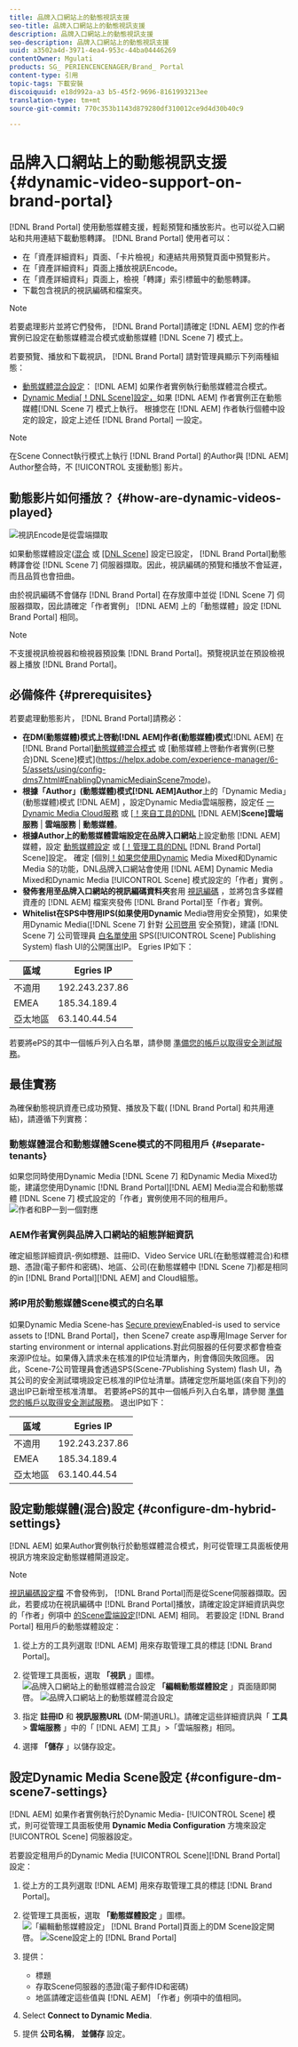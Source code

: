 ```yaml
---
title: 品牌入口網站上的動態視訊支援
seo-title: 品牌入口網站上的動態視訊支援
description: 品牌入口網站上的動態視訊支援
seo-description: 品牌入口網站上的動態視訊支援
uuid: a3502a4d-3971-4ea4-953c-44ba04446269
contentOwner: Mgulati
products: SG_ PERIENCENCENAGER/Brand_ Portal
content-type: 引用
topic-tags: 下載安裝
discoiquuid: e18d992a-a3 b5-45f2-9696-8161993213ee
translation-type: tm+mt
source-git-commit: 770c353b1143d879280df310012ce9d4d30b40c9

---
```



# 品牌入口網站上的動態視訊支援 {#dynamic-video-support-on-brand-portal}

[!DNL Brand Portal] 使用動態媒體支援，輕鬆預覽和播放影片。也可以從入口網站和共用連結下載動態轉譯。
[!DNL Brand Portal] 使用者可以：

* 在「資產詳細資料」頁面、「卡片檢視」和連結共用預覽頁面中預覽影片。
* 在「資產詳細資料」頁面上播放視訊Encode。
* 在「資產詳細資料」頁面上，檢視「轉譯」索引標籤中的動態轉譯。
* 下載包含視訊的視訊編碼和檔案夾。

>[!NOTE]
>
>若要處理影片並將它們發佈， [!DNL Brand Portal]請確定 [!DNL AEM] 您的作者實例已設定在動態媒體混合模式或動態媒體 [!DNL Scene 7] 模式上。

若要預覽、播放和下載視訊， [!DNL Brand Portal] 請對管理員顯示下列兩種組態：

* [動態媒體混合設定](#configure-dm-hybrid-settings)： [!DNL AEM] 如果作者實例執行動態媒體混合模式。
* [Dynamic Media[！DNL Scene]設定，](#configure-dm-scene7-settings)如果 [!DNL AEM] 作者實例正在動態媒體[!DNL Scene 7] 模式上執行。
根據您在 [!DNL AEM] 作者執行個體中設定的設定，設定上述任 [!DNL Brand Portal] 一設定。

>[!NOTE]
>
>在Scene Connect執行模式上執行 [!DNL Brand Portal] 的Author與 [!DNL AEM] Author整合時，不 [!UICONTROL 支援動態] 影片。

## 動態影片如何播放？ {#how-are-dynamic-videos-played}

![視訊Encode是從雲端擷取](assets/VideoEncodes.png)

如果動態媒體設定([混合](../using/dynamic-video-brand-portal.md#configure-dm-hybrid-settings) 或 [[DNL Scene]](../using/dynamic-video-brand-portal.md#configure-dm-scene7-settings) 設定已設定， [!DNL Brand Portal]動態轉譯會從 [!DNL Scene 7] 伺服器擷取。因此，視訊編碼的預覽和播放不會延遲，而且品質也會扭曲。

由於視訊編碼不會儲存 [!DNL Brand Portal] 在存放庫中並從 [!DNL Scene 7] 伺服器擷取，因此請確定「作者實例」 [!DNL AEM] 上的「動態媒體」設定 [!DNL Brand Portal] 相同。

>[!NOTE]
>
>不支援視訊檢視器和檢視器預設集 [!DNL Brand Portal]。預覽視訊並在預設檢視器上播放 [!DNL Brand Portal]。

## 必備條件 {#prerequisites}

若要處理動態影片， [!DNL Brand Portal]請務必：

* **在DM(動態媒體)模式上啓動[!DNL AEM]作者(動態媒體)模式**[!DNL AEM] 在 [!DNL Brand Portal][動態媒體混合模式](https://helpx.adobe.com/experience-manager/6-5/assets/using/config-dynamic.html#EnablingDynamicMedia) 或 [動態媒體上啓動作者實例(已整合)DNL Scene]模式](https://helpx.adobe.com/experience-manager/6-5/assets/using/config-dms7.html#EnablingDynamicMediainScene7mode)。
* **根據「Author」(動態媒體)模式[!DNL AEM]Author**&#x200B;上的「Dynamic Media」(動態媒體)模式 [!DNL AEM] ，設定Dynamic
Media雲端服務，設定任 [一Dynamic Media Cloud服務](https://helpx.adobe.com/experience-manager/6-5/assets/using/config-dynamic.html#ConfiguringDynamicMediaCloudServices) 或 [[！來自工具的DNL](https://helpx.adobe.com/experience-manager/6-5/assets/using/config-dms7.html#ConfiguringDynamicMediaCloudServices) [!DNL AEM]**Scene]雲端服務** | **雲端服務** | **動態媒體**。
* **根據Author上的動態媒體雲端設定在品牌入口網站**&#x200B;上設定動態 [!DNL AEM] 媒體，設定 [動態媒體設定](#configure-dm-hybrid-settings) 或 [[！管理工具的DNL](#configure-dm-scene7-settings) [!DNL Brand Portal] Scene]設定。
確定 [個別[！如果您使用Dynamic](#separate-tenants) Media Mixed和Dynamic Media S的功能，DNL品牌入口網站會使用 [!DNL AEM] Dynamic Media Mixed和Dynamic Media [!UICONTROL Scene] 模式設定的「作者」實例 。
* **發佈套用至品牌入口網站的視訊編碼資料夾**&#x200B;套用 [視訊編碼](https://helpx.adobe.com/experience-manager/6-5/assets/using/video-profiles.html) ，並將包含多媒體資產的 [!DNL AEM] 檔案夾發佈 [!DNL Brand Portal]至「作者」實例。
* **Whitelist在SPS中啓用IPS(如果使用Dynamic** Media啓用安全預覽)，如果使用Dynamic Media([!DNL Scene 7] 針對 [公司啓用](https://docs.adobe.com/content/help/en/dynamic-media-classic/using/upload-publish/testing-assets-making-them-public.html) 安全預覽)，建議 [!DNL Scene 7] 公司管理員 [白名單使用](https://docs.adobe.com/content/help/en/dynamic-media-classic/using/upload-publish/testing-assets-making-them-public.html#testing-the-secure-testing-service) SPS([!UICONTROL Scene] Publishing System) flash UI的公開匯出IP。
Egries IP如下：

| **區域** | **Egries IP** |
|--- |--- |
| 不適用 | 192.243.237.86 |
| EMEA | 185.34.189.4 |
| 亞太地區 | 63.140.44.54 |

若要將ePS的其中一個帳戶列入白名單，請參閱 [準備您的帳戶以取得安全測試服務](https://docs.adobe.com/content/help/en/dynamic-media-classic/using/upload-publish/testing-assets-making-them-public.html#testing-the-secure-testing-service)。

## 最佳實務

為確保動態視訊資產已成功預覽、播放及下載( [!DNL Brand Portal] 和共用連結)，請遵循下列實務：

### 動態媒體混合和動態媒體Scene模式的不同租用戶 {#separate-tenants}

如果您同時使用Dynamic Media [!DNL Scene 7] 和Dynamic Media Mixed功能，建議您使用Dynamic [!DNL Brand Portal][!DNL AEM] Media混合和動態媒體 [!DNL Scene 7] 模式設定的「作者」實例使用不同的租用戶。
![作者和BP一到一個對應](assets/BPDynamicMedia.png)

### AEM作者實例與品牌入口網站的組態詳細資訊

確定組態詳細資訊-例如標題、註冊ID、Video Service URL(在動態媒體混合)和標題、憑證(電子郵件和密碼)、地區、公司(在動態媒體中 [!DNL Scene 7])都是相同的in [!DNL Brand Portal][!DNL AEM] and Cloud組態。

### 將IP用於動態媒體Scene模式的白名單

如果Dynamic Media Scene-has [Secure preview](https://docs.adobe.com/content/help/en/dynamic-media-classic/using/upload-publish/testing-assets-making-them-public.html)Enabled-is used to service assets to [!DNL Brand Portal]，then Scene7 create asp專用Image Server for starting environment or internal applications.對此伺服器的任何要求都會檢查來源IP位址。如果傳入請求未在核准的IP位址清單內，則會傳回失敗回應。
因此，Scene-7公司管理員會透過SPS(Scene-7Publishing System) flash UI，為其公司的安全測試環境設定已核准的IP位址清單。請確定您所屬地區(來自下列)的退出IP已新增至核准清單。
若要將ePS的其中一個帳戶列入白名單，請參閱 [準備您的帳戶以取得安全測試服務](https://docs.adobe.com/content/help/en/dynamic-media-classic/using/upload-publish/testing-assets-making-them-public.html#testing-the-secure-testing-service)。
退出IP如下：

| **區域** | **Egries IP** |
|--- |--- |
| 不適用 | 192.243.237.86 |
| EMEA | 185.34.189.4 |
| 亞太地區 | 63.140.44.54 |

## 設定動態媒體(混合)設定 {#configure-dm-hybrid-settings}

[!DNL AEM] 如果Author實例執行於動態媒體混合模式，則可從管理工具面板使用視訊方塊來設定動態媒體閘道設定。
>[!NOTE]
>
>[視訊編碼設定檔](https://helpx.adobe.com/experience-manager/6-5/assets/using/video-profiles.html) 不會發佈到， [!DNL Brand Portal]而是從Scene伺服器擷取。因此，若要成功在視訊編碼中 [!DNL Brand Portal]播放，請確定設定詳細資訊與您的「作者」例項中 [的Scene雲端設定](https://helpx.adobe.com/experience-manager/6-5/assets/using/config-dms7.html#ConfiguringDynamicMediaCloudServices)[!DNL AEM] 相同。
若要設定 [!DNL Brand Portal] 租用戶的動態媒體設定：

1. 從上方的工具列選取 [!DNL AEM] 用來存取管理工具的標誌 [!DNL Brand Portal]。

2. 從管理工具面板，選取 **「視訊** 」圖標。
   ![品牌入口網站上的動態媒體混合設定](assets/DMHybrid-Video.png)
   **「編輯動態媒體設定** 」頁面隨即開啓。
   ![品牌入口網站上的動態媒體混合設定](assets/edit-dynamic-media-config.png)

3. 指定 **註冊ID** 和 **視訊服務URL** (DM-閘道URL)。請確定這些詳細資訊與「 **工具** &gt; **雲端服務** 」中的「 [!DNL AEM] 工具」&gt;「雲端服務」相同。

4. 選擇 **「儲存** 」以儲存設定。

## 設定Dynamic Media Scene設定 {#configure-dm-scene7-settings}

[!DNL AEM] 如果作者實例執行於Dynamic Media- [!UICONTROL Scene] 模式，則可從管理工具面板使用 **Dynamic Media Configuration** 方塊來設定 [!UICONTROL Scene] 伺服器設定。

若要設定租用戶的Dynamic Media [!UICONTROL Scene][!DNL Brand Portal] 設定：

1. 從上方的工具列選取 [!DNL AEM] 用來存取管理工具的標誌 [!DNL Brand Portal]。

2. 從管理工具面板，選取 **「動態媒體設定** 」圖標。
   ![「編輯動態媒體設定」 [!DNL Brand Portal]](assets/DMS7-Tile.png)頁面上的DM Scene設定開啓。
   ![Scene設定上的 [!DNL Brand Portal]](assets/S7Config.png)

3. 提供：
   * 標題
   * 存取Scene伺服器的憑證(電子郵件ID和密碼)
   * 地區請確定這些值與 [!DNL AEM] 「作者」例項中的值相同。

4. Select **Connect to Dynamic Media**.

5. 提供 **公司名稱**， **並儲存** 設定。
